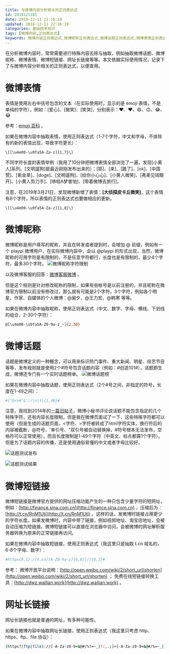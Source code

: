 ```yaml
---
title: 与微博内容分析相关的正则表达式
id: 2018121101
date: 2018-12-11 22:16:19
updated: 2018-12-11 22:16:19
categories: 基础技术知识
tags: [微博内容,正则表达式]
keywords: 微博内容正则表达式,微博昵称正则表达式,微博话题正则表达式,微博表情正则表达式,微博短链接正则表达式
---
```



在分析微博内容时，常常需要进行特殊内容去除与抽取，例如抽取微博话题、微博昵称、微博表情、微博短链接、网址长链接等等。本文依据实际使用情况，记录下了与微博内容分析相关的正则表达式，以便查用。


<!-- more -->


# 微博表情

表情是使用左右中括号包含的文本（在实际使用时，显示的是 emoji 表情，不是单纯的字符），例如：[爱心]、[微笑]、[笑哭]，分别表示：:heart:、❤️、:smile:、😊、:joy:、😂

参考：[emoji 百科](https://emojipedia.org) 。

如果在微博内容中抽取表情，使用正则表达式（1-7个字符，中文和字母，不排除有的新的表情出现，导致字符更长）：

```
\[[\u4e00-\u9fa5A-Za-z]{1,7}\]
```

不同字符长度的表情举例（我用了10分钟把微博表情全部浏览了一遍，发现[小黄人]系列、[文明遛狗]是最近刚刚发布出来的）：[耶]、[来]、[跪了]、[ok]、[中国赞]、[紫金草]、[doge]、[文明遛狗]、[给你小心心]、[小黄人微笑]、[弗莱见钱眼开]、[小黄人剪刀手]、[哆啦A梦害怕]、[带着微博去旅行]。

注意，在2019年3月21日，发现微博新增了表情：**[大侦探皮卡丘微笑]**，这个表情有8个字符，所以表情的正则表达式也要做相应的更新。

```
\[[\u4e00-\u9fa5A-Za-z]{1,8}\]
```


# 微博昵称

微博昵称是用户填写的昵称，并且在转发或者提到时，会增加 @ 前缀，例如有一个 playpi 微博用户，在实际微博内容中，会以 @playpi 的形式出现，当然，微博昵称的可用字符是有限制的，不是任意字符都行，长度也是有限制的，最少4个字符，最多30个字符。
![微博昵称字符限制](https://ws1.sinaimg.cn/large/b7f2e3a3gy1fy6r1bwv0xj20mi082dfy.jpg "微博昵称字符限制")

以及微博客服的回答：[微博客服微博](https://www.weibo.com/2016713117/FCf87jJZt?type=comment#_rnd1544860586591) 。

但是这个规则是针对修改昵称的限制，如果有些帐号是以前注册的，并且昵称在微博官方限制以前没有修改过，那么就有可能是2个字符，3个字符，例如各个明星、作家、自媒体的个人微博：@阑夕、@王力宏、@韩寒  等等。

如果在微博内容中抽取昵称，使用正则表达式（中文、数字、字母、横线、下划线的组合，2-30个字符）：
```bash
@[\u4e00-\u9fa5A-Z0-9a-z_-]{2,30}
```


# 微博话题

话题是微博定义的一种概念，可以用来标识热门事件、重大新闻、明星、综艺节目等等，发布规则就是使用2个#符号包含话题内容（例如：#创造101#），话题即生成，微博还专门有一个实时话题榜单。
![微博话题榜](https://ws1.sinaimg.cn/large/b7f2e3a3gy1fy6ro4qztbj20v40q2doc.jpg "微博话题榜")

如果在微博内容中抽取话题，使用正则表达式（2个#号之间，非指定的符号，长度在1-49之间）：
```bash
#[^@<>#"&'\r\n\t]{1,49}#
```

注意，我找到2014年的[一篇旧帖子](https://iask.sina.com.cn/b/wnINuLfme5.html)，微博小秘书评论说话题不能包含指定的几个特殊字符，还有内容长度限制，但是我在微博页面试了一下，这些特殊字符都可以使用（但是生成的话题页面，<字符、>字符被转成了html字符实体，换行符后的内容被截断，@符号、'单引号、"双引号被自动替换掉，#符号根本无法发布，空格符可以正常使用），而且长度限制是1-49个字符（中英文、标点都算1个字符）。但是为了话题内容的传播，还是使用通俗易懂的中文或者字母比较好。

![话题测试发布](https://ws1.sinaimg.cn/large/b7f2e3a3gy1fy6s5061rxj20gv03uwei.jpg "话题测试发布")

![话题测试结果](https://ws1.sinaimg.cn/large/b7f2e3a3gy1fy6s42ecfzj20k904l0sq.jpg "话题测试结果")


# 微博短链接


微博短链接是微博官方提供的网址压缩功能产生的一种只包含少量字符的短网址，例如：[http://finance.sina.com.cn](http://finance.sina.com.cn) ，压缩后为：[http://t.cn/RnM1Uti](http://t.cn/RnM1Uti) 。这样的话，发微博时链接占用更少的字符长度。如果发微博时，内容中带了链接，例如视频地址、淘宝店地址，会被自动压缩为短链接。微博短链接可以直接在浏览器中访问，会被微博的网址解析服务器转换为原来的正常链接再访问。

如果在微博内容中抽取短链接，使用正则表达式（我这里只是抽取 t.cn 域名的，6-8个字母、数字）：
```bash
#https{0,1}://t.cn/[A-Z0-9a-z]{6,8}[/]{0,1}#
```

参考：
微博开放平台说明：[http://open.weibo.com/wiki/2/short_url/shorten](http://open.weibo.com/wiki/2/short_url/shorten) ；
免费在线短链接转换工具：[http://dwz.wailian.work](http://dwz.wailian.work) 。


# 网址长链接


网址长链接也就是普通的网址，有多种可能性。

如果在微博内容中抽取网址长链接，使用正则表达式（我这里只考虑 http、https、ftp、file 协议）：
```bash
(https?|ftp|file)://[-A-Za-z0-9+&@#/%?=~_|!:,.;]+[-A-Za-z0-9+&@#/%=~_|]
```

